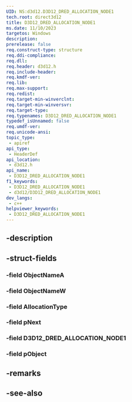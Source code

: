 ```yaml
---
UID: NS:d3d12.D3D12_DRED_ALLOCATION_NODE1
tech.root: direct3d12
title: D3D12_DRED_ALLOCATION_NODE1
ms.date: 11/10/2023
targetos: Windows
description: 
prerelease: false
req.construct-type: structure
req.ddi-compliance: 
req.dll: 
req.header: d3d12.h
req.include-header: 
req.kmdf-ver: 
req.lib: 
req.max-support: 
req.redist: 
req.target-min-winverclnt: 
req.target-min-winversvr: 
req.target-type: 
req.typenames: D3D12_DRED_ALLOCATION_NODE1
typedef_isUnnamed: false
req.umdf-ver: 
req.unicode-ansi: 
topic_type:
 - apiref
api_type:
 - HeaderDef
api_location:
 - d3d12.h
api_name:
 - D3D12_DRED_ALLOCATION_NODE1
f1_keywords:
 - D3D12_DRED_ALLOCATION_NODE1
 - d3d12/D3D12_DRED_ALLOCATION_NODE1
dev_langs:
 - c++
helpviewer_keywords:
 - D3D12_DRED_ALLOCATION_NODE1
---
```


## -description

## -struct-fields

### -field ObjectNameA

### -field ObjectNameW

### -field AllocationType

### -field pNext

### -field D3D12_DRED_ALLOCATION_NODE1

### -field pObject

## -remarks

## -see-also

